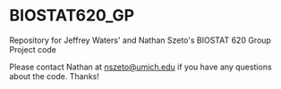 # BIOSTAT620_GP
Repository for Jeffrey Waters' and Nathan Szeto's BIOSTAT 620 Group Project code

Please contact Nathan at nszeto@umich.edu if you have any questions about the code. Thanks!
